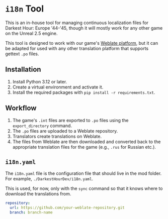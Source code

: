 # `i18n` Tool

This is an in-house tool for managing continuous localization files for Darkest Hour: Europe '44-'45, though it will mostly work for any other game on the Unreal 2.5 engine.

This tool is designed to work with our game's [Weblate platform](https://weblate.darklightgames.com/), but it can be adapted for used with any other translation platform that supports gettext `.po` files.

## Installation
1. Install Python 3.12 or later.
2. Create a virtual environment and activate it.
3. Install the required packages with `pip install -r requirements.txt`.

## Workflow

1. The game's `.int` files are exported to `.po` files using the `export_directory` command.
2. The `.po` files are uploaded to a Weblate repository.
3. Translators create translations on Weblate.
4. The files from Weblate are then downloaded and converted back to the appropriate translation files for the game (e.g., `.rus` for Russian etc.).

## `i18n.yaml`

The `i18n.yaml` file is the configuration file that should live in the mod folder. For example, `./DarkestHourDev/i18n.yaml`.

This is used, for now, only with the `sync` command so that it knows where to download the translations from.

```yaml
repository:
  url: https://github.com/your-weblate-repository.git
  branch: branch-name
```
